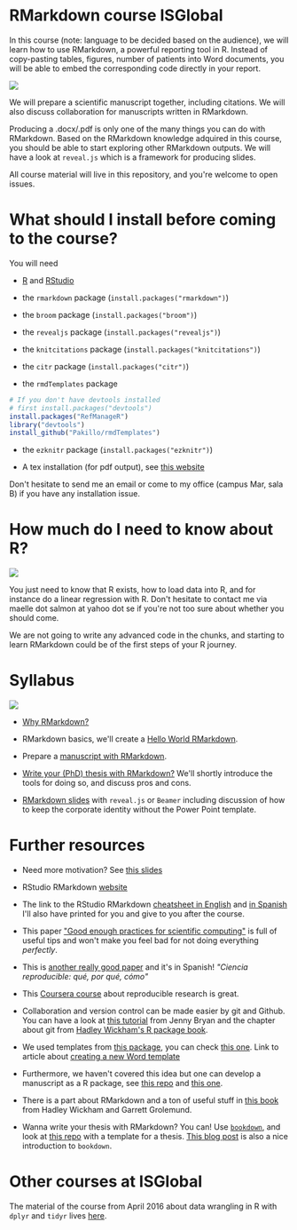 RMarkdown course ISGlobal
=========================

In this course (note: language to be decided based on the audience), we will learn how to use RMarkdown, a powerful reporting tool in R. Instead of copy-pasting tables, figures, number of patients into Word documents, you will be able to embed the corresponding code directly in your report.

![](https://media.giphy.com/media/hjMFEOl6mDsRi/source.gif)

We will prepare a scientific manuscript together, including citations. We will also discuss collaboration for manuscripts written in RMarkdown.

Producing a .docx/.pdf is only one of the many things you can do with RMarkdown. Based on the RMarkdown knowledge adquired in this course, you should be able to start exploring other RMarkdown outputs. We will have a look at `reveal.js` which is a framework for producing slides. 

All course material will live in this repository, and you're welcome to open issues.

# What should I install before coming to the course?

You will need

* [R](https://cran.r-project.org/) and [RStudio](https://www.rstudio.com/products/rstudio/download/)

* the `rmarkdown` package (`install.packages("rmarkdown")`)

* the `broom` package (`install.packages("broom")`)

* the `revealjs` package (`install.packages("revealjs")`)

* the `knitcitations` package (`install.packages("knitcitations")`)

* the `citr` package (`install.packages("citr")`)

* the `rmdTemplates` package

```r
# If you don't have devtools installed
# first install.packages("devtools")
install.packages("RefManageR")
library("devtools")
install_github("Pakillo/rmdTemplates")
```

* the `ezknitr` package (`install.packages("ezknitr")`)

* A tex installation (for pdf output), see [this website](https://www.latex-project.org/get/)

Don't hesitate to send me an email or come to my office (campus Mar, sala B) if you have any installation issue.



# How much do I need to know about R?

![](https://media.giphy.com/media/rAm0u2k17rM3e/giphy.gif)

You just need to know that R exists, how to load data into R, and for instance do a linear regression with R. Don't hesitate to contact me via maelle dot salmon at yahoo dot se if you're not too sure about whether you should come.  

We are not going to write any advanced code in the chunks, and starting to learn RMarkdown could be of the first steps of your R journey.

# Syllabus

![](http://media4.giphy.com/media/t0TNY68t8wq2Y/giphy.gif)

* [Why RMarkdown?](why_rmd.md)

* RMarkdown basics, we'll create a [Hello World RMarkdown](hello_word_rmd/).

* Prepare a [manuscript with RMarkdown](article/).

* [Write your (PhD) thesis with RMarkdown?](thesis/) We'll shortly introduce the tools for doing so, and discuss pros and cons. 

* [RMarkdown slides](slides/) with `reveal.js` or `Beamer` including discussion of how to keep the corporate identity without the Power Point template.


# Further resources

* Need more motivation? See [this slides](https://github.com/Pakillo/ReproducibleScience/blob/R-AEET-Nov2016/ReproducibleScience.pdf)

* RStudio RMarkdown [website](http://rmarkdown.rstudio.com/)

* The link to the RStudio RMarkdown [cheatsheet in English](https://www.rstudio.com/wp-content/uploads/2015/02/rmarkdown-cheatsheet.pdf) and [in Spanish](https://www.rstudio.com/wp-content/uploads/2015/03/rmarkdown-spanish.pdf) I'll also have printed for you and give to you after the course.

* This paper ["Good enough practices for scientific computing"](https://arxiv.org/pdf/1609.00037v2.pdf) is full of useful tips and won't make you feel bad for not doing everything _perfectly_. 

* This is [another really good paper](http://www.revistaecosistemas.net/index.php/ecosistemas/article/view/1178) and it's in Spanish! _"Ciencia reproducible: qué, por qué, cómo"_

* This [Coursera course](https://es.coursera.org/learn/reproducible-research) about reproducible research is great.

* Collaboration and version control can be made easier by git and Github. You can have a look at [this tutorial](http://happygitwithr.com/) from Jenny Bryan and the chapter about git from [Hadley Wickham's R package book](http://r-pkgs.had.co.nz/git.html).

* We used templates from [this package](https://github.com/Pakillo/rmdTemplates), you can check [this one](https://github.com/rstudio/rticles). Link to article about [creating a new Word template](http://seankross.com/2016/11/17/How-to-Start-a-Bookdown-Book.html)

* Furthermore, we haven't covered this idea but one can develop a manuscript as a R package, see [this repo](https://github.com/jhollist/manuscriptPackage) and [this one](https://github.com/cboettig/template).

* There is a part about RMarkdown and a ton of useful stuff in [this book](http://r4ds.had.co.nz/) from Hadley Wickham and Garrett Grolemund.

* Wanna write your thesis with RMarkdown? You can! Use [`bookdown`](https://github.com/rstudio/bookdown), and look at [this repo](https://github.com/ismayc/thesisdown) with a template for a thesis. [This blog post](http://seankross.com/bookdown-start/) is also a nice introduction to `bookdown`.

# Other courses at ISGlobal

The material of the course from April 2016 about data wrangling in R with `dplyr` and `tidyr` lives [here](https://github.com/masalmon/domar_datos).